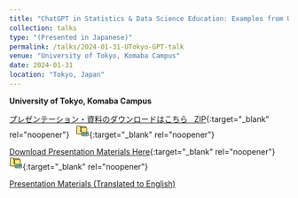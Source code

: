 ```yaml
---
title: "ChatGPT in Statistics & Data Science Education: Examples from US Universities"
collection: talks
type: "(Presented in Japanese)"
permalink: /talks/2024-01-31-UTokyo-GPT-talk
venue: "University of Tokyo, Komaba Campus"
date: 2024-01-31
location: "Tokyo, Japan"
---
```

<style>
  hr {
    height: 2px;
    background-color: #E5E4E2;
    border: none;
  }

  .no-italics {
      font-style: normal;   
  }
</style>

<b>
University of Tokyo, Komaba Campus
</b>

[プレゼンテーション・資料のダウンロードはこちら &nbsp; ZIP](https://www.dropbox.com/scl/fi/leus6idra89s0bmq2kmhf/2024_UTokyo_Presentation_Materials.zip?rlkey=8oq2vg2s4lzu8yrhwqcau97vf&dl=1){:target="_blank" rel="noopener"} &nbsp; [![alt text](/files/zip_24.png)](https://www.dropbox.com/scl/fi/leus6idra89s0bmq2kmhf/2024_UTokyo_Presentation_Materials.zip?rlkey=8oq2vg2s4lzu8yrhwqcau97vf&dl=1){:target="_blank" rel="noopener"}  

[Download Presentation Materials Here](https://www.dropbox.com/scl/fi/leus6idra89s0bmq2kmhf/2024_UTokyo_Presentation_Materials.zip?rlkey=8oq2vg2s4lzu8yrhwqcau97vf&dl=1){:target="_blank" rel="noopener"} &nbsp; [![alt text](/files/zip_24.png)](https://www.dropbox.com/scl/fi/leus6idra89s0bmq2kmhf/2024_UTokyo_Presentation_Materials.zip?rlkey=8oq2vg2s4lzu8yrhwqcau97vf&dl=1){:target="_blank" rel="noopener"}  

[Presentation Materials (Translated to English)](https://jimmydoi.github.io/talks/2024-02-16-ChatGPT-ENG-talk)
